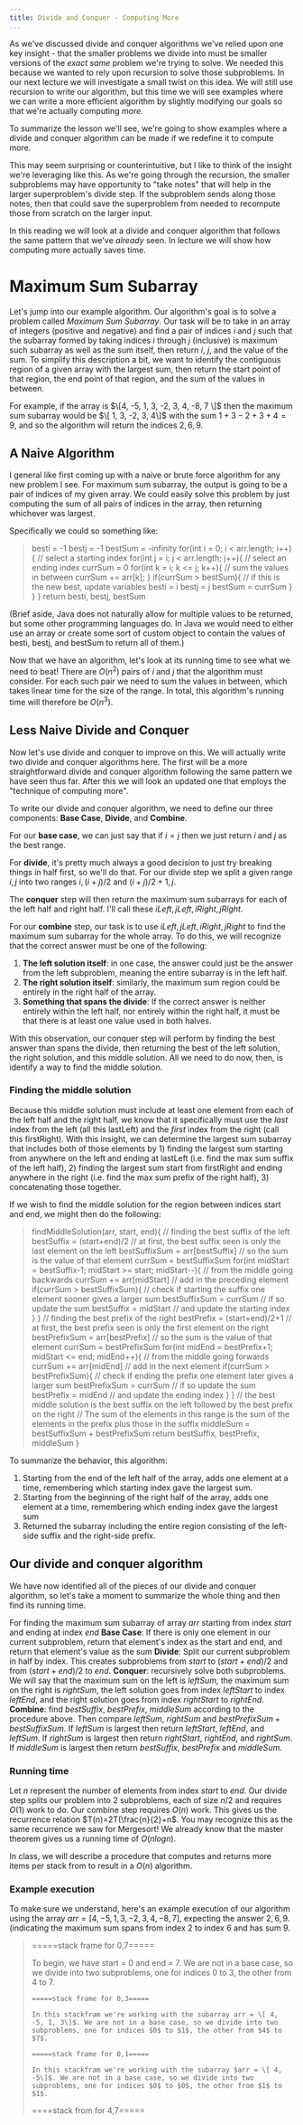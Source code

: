 ```yaml
---
title: Divide and Conquer - Computing More
...
```


As we've discussed divide and conquer algorithms we've relied upon one key insight - that the smaller problems we divide into must be smaller versions of the *exact same* problem we're trying to solve. We needed this because we wanted to rely upon recursion to solve those subproblems. In our next lecture we will investigate a small twist on this idea. We will still use recursion to write our algorithm, but this time we will see examples where we can write a more efficient algorithm by slightly modifying our goals so that we're actually computing *more*.

To summarize the lesson we'll see, we're going to show examples where a divide and conquer algorithm can be made if we redefine it to compute more.

This may seem surprising or counterintuitive, but I like to think of the insight we're leveraging like this. As we're going through the recursion, the smaller subproblems may have opportunity to "take notes" that will help in the larger superproblem's divide step. If the subproblem sends along those notes, then that could save the superproblem from needed to recompute those from scratch on the larger input.

In this reading we will look at a divide and conquer algorithm that follows the same pattern that we've *already* seen. In lecture we will show how computing more actually saves time.

# Maximum Sum Subarray

Let's jump into our example algorithm. Our algorithm's goal is to solve a problem called *Maximum Sum Subarray*. Our task will be to take in an array of integers (positive and negative) and find a pair of indices $i$ and $j$ such that the subarray formed by taking indices $i$ through $j$ (inclusive) is maximum such subarray as well as the sum itself, then return $i$, $j$, and the value of the sum. To simplify this description a bit, we want to identify the contiguous region of a given array with the largest sum, then return the start point of that region, the end point of that region, and the sum of the values in between.

For example, if the array is $\[4, -5, 1, 3, -2, 3, 4, -8, 7 \]$ then the maximum sum subarray would be $\[ 1, 3, -2, 3, 4\]$ with the sum $1+3-2+3+4=9$, and so the algorithm will return the indices $2, 6, 9$.

## A Naive Algorithm

I general like first coming up with a naive or brute force algorithm for any new problem I see. For maximum sum subarray, the output is going to be a pair of indices of my given array. We could easily solve this problem by just computing the sum of all pairs of indices in the array, then returning whichever was largest.

Specifically we could so something like:

> besti = -1
> bestj = -1
> bestSum = -infinity
> for(int i = 0; i < arr.length; i++){ // select a starting index
>     for(int j = i; j < arr.length; j++){ // select an ending index
>         currSum = 0
          for(int k = i; k <= j; k++){ // sum the values in between
>             currSum += arr[k];
>         }
>         if(currSum > bestSum){ // if this is the new best, update variables
>             besti = i
              bestj = j
              bestSum = currSum
>         }
>     }
> }
> return besti, bestj, bestSum

(Brief aside, Java does not naturally allow for multiple values to be returned, but some other programming languages do. In Java we would need to either use an array or create some sort of custom object to contain the values of besti, bestj, and bestSum to return all of them.)


Now that we have an algorithm, let's look at its running time to see what we need to beat! There are $O(n^2)$ pairs of $i$ and $j$ that the algorithm must consider. For each such pair we need to sum the values in between, which takes linear time for the size of the range. In total, this algorithm's running time will therefore be $O(n^3)$.

## Less Naive Divide and Conquer

Now let's use divide and conquer to improve on this. We will actually write two divide and conquer algorithms here. The first will be a more straightforward divide and conquer algorithm following the same pattern we have seen thus far. After this we will look an updated one that employs the "technique of computing more".

To write our divide and conquer algorithm, we need to define our three components: **Base Case**, **Divide**, and **Combine**.

For our **base case**, we can just say that if $i=j$ then we just return $i$ and $j$ as the best range.

For **divide**, it's pretty much always a good decision to just try breaking things in half first, so we'll do that. For our divide step we split a given range $i, j$ into two ranges $i, (i+j)/2$ and $(i+j)/2+1, j$. 

The **conquer** step will then return the maximum sum subarrays for each of the left half and right half. I'll call these $iLeft, jLeft, iRight, jRight$.

For our **combine** step, our task is to use  $iLeft, jLeft, iRight, jRight$ to find the maximum sum subarray for the whole array. To do this, we will recognize that the correct answer must be one of the following:

1. **The left solution itself**: in one case, the answer could just be the answer from the left subproblem, meaning the entire subarray is in the left half.
1. **The right solution itself**: similarly, the maximum sum region could be entirely in the right half of the array.
1. **Something that spans the divide**: If the correct answer is neither entirely within the left half, nor entirely within the right half, it must be that there is at least one value used in both halves.

With this observation, our conquer step will perform by finding the best answer than spans the divide, then returning the best of the left solution, the right solution, and this middle solution. All we need to do now, then, is identify a way to find the middle solution.

### Finding the middle solution

Because this middle solution must include at least one element from each of the left half and the right half, we know that it specifically must use the *last* index from the left (all this lastLeft) and the *first* index from the right (call this firstRight). With this insight, we can determine the largest sum subarray that includes both of those elements by 1) finding the largest sum starting from anywhere on the left and ending at lastLeft (i.e. find the max sum suffix of the left half), 2) finding the largest sum start from firstRight and ending anywhere in the right (i.e. find the max sum prefix of the right half), 3) concatenating those together.

If we wish to find the middle solution for the region between indices start and end, we might then do the following:

> findMiddleSolution(arr, start, end){
>     // finding the best suffix of the left
>     bestSuffix = (start+end)/2 // at first, the best suffix seen is only the last element on the left
>     bestSuffixSum = arr[bestSuffix]  // so the sum is the value of that element
>     currSum = bestSuffixSum
>     for(int midStart = bestSuffix-1; midStart >= start; midStart--){ // from the middle going backwards
>         currSum += arr[midStart] // add in the preceding element
>         if(currSum > bestSuffixSum){  // check if starting the suffix one element sooner gives a larger sum
>             bestSuffixSum = currSum // if so update the sum
>             bestSuffix = midStart // and update the starting index
>         }
>     }
>     // finding the best prefix of the right
>     bestPrefix = (start+end)/2+1 // at first, the best prefix seen is only the first element on the right
>     bestPrefixSum = arr[bestPrefix]  // so the sum is the value of that element
>     currSum = bestPrefixSum
>     for(int midEnd = bestPrefix+1; midStart <= end; midEnd++){ // from the middle going forwards
>         currSum += arr[midEnd] // add in the next element
>         if(currSum > bestPrefixSum){  // check if ending the prefix one element later gives a larger sum
>             bestPrefixSum = currSum // if so update the sum
>             bestPrefix = midEnd // and update the ending index
>         }
>     }
>     // the best middle solution is the best suffix on the left followed by the best prefix on the right
>     // The sum of the elements in this range is the sum of the elements in the prefix plus those in the suffix
>     middleSum = bestSuffixSum + bestPrefixSum
>     return bestSuffix, bestPrefix, middleSum
> }

To summarize the behavior, this algorithm:

1. Starting from the end of the left half of the array, adds one element at a time, remembering which starting index gave the largest sum.
1. Starting from the beginning of the right half of the array, adds one element at a time, remembering which ending index gave the largest sum
1. Returned the subarray including the entire region consisting of the left-side suffix and the right-side prefix.

## Our divide and conquer algorithm

We have now identified all of the pieces of our divide and conquer algorithm, so let's take a moment to summarize the whole thing and then find its running time.


For finding the maximum sum subarray of array $arr$ starting from index $start$ and ending at index $end$
**Base Case**: If there is only one element in our current subproblem, return that element's index as the start and end, and return that element's value as the sum
**Divide**: Split our current subproblem in half by index. This creates subproblems from $start$ to $(start+end)/2$ and from $(start+end)/2$ to $end$.
**Conquer**: recursively solve both subproblems. We will say that the maximum sum on the left is $leftSum$, the maximum sum on the right is $rightSum$, the left solution goes from index $leftStart$ to index $leftEnd$, and the right solution goes from index $rightStart$ to $rightEnd$.
**Combine**: find $bestSuffix$, $bestPrefix$, $middleSum$ according to the procedure above. Then compare $leftSum$, $rightSum$ and $bestPrefixSum+bestSuffixSum$. If $leftSum$ is largest then return $leftStart$, $leftEnd$, and $leftSum$. If $rightSum$ is largest then return $rightStart$, $rightEnd$, and $rightSum$. If $middleSum$ is largest then return $bestSuffix$, $bestPrefix$ and $middleSum$.

### Running time

Let $n$ represent the number of elements from index $start$ to $end$. Our divide step splits our problem into 2 subproblems, each of size $n/2$ and requires $O(1)$ work to do. Our combine step requires $O(n)$ work. This gives us the recurrence relation $T(n)=2T(\frac{n}{2}+n$. You may recognize this as the same recurrence we saw for Mergesort! We already know that the master theorem gives us a running time of $O(n log n)$.

In class, we will describe a procedure that computes and returns more items per stack from to result in a $O(n)$ algorithm.

### Example execution

To make sure we understand, here's an example execution of our algorithm using the array $arr = [4, -5, 1, 3, -2, 3, 4, -8, 7 ]$, expecting the answer $2, 6, 9$. (indicating the maximum sum spans from index $2$ to index $6$ and has sum $9$.


> =====stack frame for 0,7=====
> 
> To begin, we have start = 0 and end = 7. We are not in a base case, so we divide into two subproblems, one for indices $0$ to $3$, the other from $4$ to $7$.
> 
> 
>     =====stack frame for 0,3=====
> 
>     In this stackfram we're working with the subarray arr = \[ 4, -5, 1, 3\]$. We are not in a base case, so we divide into two subproblems, one for indices $0$ to $1$, the other from $4$ to $7$. 
> 
>     =====stack frame for 0,1=====
> 
>     In this stackfram we're working with the subarray $arr = \[ 4, -5\]$. We are not in a base case, so we divide into two subproblems, one for indices $0$ to $0$, the other from $1$ to $1$.
> 
> 
> ====stack from for 4,7=====


